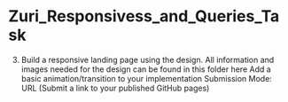 # Zuri_Responsivess_and_Queries_Task
3) Build a responsive landing page using the design.   All information and images needed for the design can be found in this folder here Add a basic animation/transition to your implementation Submission  Mode: URL (Submit a link to your published GitHub pages)
